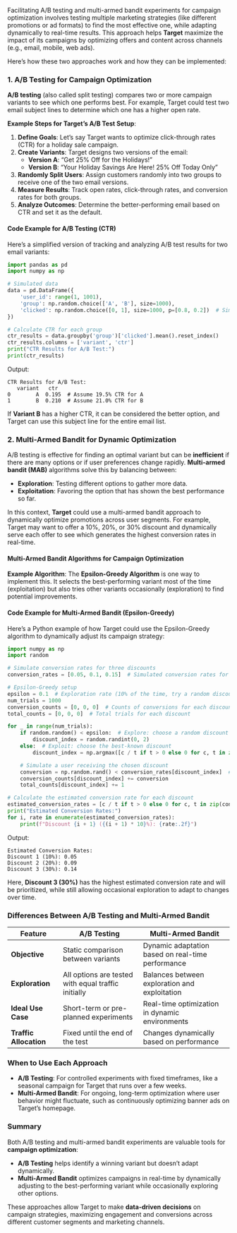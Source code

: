 Facilitating A/B testing and multi-armed bandit experiments for campaign optimization involves testing multiple marketing strategies (like different promotions or ad formats) to find the most effective one, while adapting dynamically to real-time results. This approach helps **Target** maximize the impact of its campaigns by optimizing offers and content across channels (e.g., email, mobile, web ads).

Here’s how these two approaches work and how they can be implemented:

### 1. A/B Testing for Campaign Optimization

**A/B testing** (also called split testing) compares two or more campaign variants to see which one performs best. For example, Target could test two email subject lines to determine which one has a higher open rate.

**Example Steps for Target’s A/B Test Setup**:

1. **Define Goals**: Let’s say Target wants to optimize click-through rates (CTR) for a holiday sale campaign.
2. **Create Variants**: Target designs two versions of the email:
    - **Version A**: “Get 25% Off for the Holidays!”
    - **Version B**: “Your Holiday Savings Are Here! 25% Off Today Only”
3. **Randomly Split Users**: Assign customers randomly into two groups to receive one of the two email versions.
4. **Measure Results**: Track open rates, click-through rates, and conversion rates for both groups.
5. **Analyze Outcomes**: Determine the better-performing email based on CTR and set it as the default.

#### Code Example for A/B Testing (CTR)

Here’s a simplified version of tracking and analyzing A/B test results for two email variants:

```python
import pandas as pd
import numpy as np

# Simulated data
data = pd.DataFrame({
    'user_id': range(1, 1001),
    'group': np.random.choice(['A', 'B'], size=1000),
    'clicked': np.random.choice([0, 1], size=1000, p=[0.8, 0.2])  # Simulated 20% CTR
})

# Calculate CTR for each group
ctr_results = data.groupby('group')['clicked'].mean().reset_index()
ctr_results.columns = ['variant', 'ctr']
print("CTR Results for A/B Test:")
print(ctr_results)

```

Output:

```
CTR Results for A/B Test:
   variant   ctr
0        A  0.195  # Assume 19.5% CTR for A
1        B  0.210  # Assume 21.0% CTR for B

```

If **Variant B** has a higher CTR, it can be considered the better option, and Target can use this subject line for the entire email list.

### 2. Multi-Armed Bandit for Dynamic Optimization

A/B testing is effective for finding an optimal variant but can be **inefficient** if there are many options or if user preferences change rapidly. **Multi-armed bandit (MAB)** algorithms solve this by balancing between:

- **Exploration**: Testing different options to gather more data.
- **Exploitation**: Favoring the option that has shown the best performance so far.

In this context, **Target** could use a multi-armed bandit approach to dynamically optimize promotions across user segments. For example, Target may want to offer a 10%, 20%, or 30% discount and dynamically serve each offer to see which generates the highest conversion rates in real-time.

#### Multi-Armed Bandit Algorithms for Campaign Optimization

**Example Algorithm**: The **Epsilon-Greedy Algorithm** is one way to implement this. It selects the best-performing variant most of the time (exploitation) but also tries other variants occasionally (exploration) to find potential improvements.

#### Code Example for Multi-Armed Bandit (Epsilon-Greedy)

Here’s a Python example of how Target could use the Epsilon-Greedy algorithm to dynamically adjust its campaign strategy:

```python
import numpy as np
import random

# Simulate conversion rates for three discounts
conversion_rates = [0.05, 0.1, 0.15]  # Simulated conversion rates for 10%, 20%, 30% discounts

# Epsilon-Greedy setup
epsilon = 0.1  # Exploration rate (10% of the time, try a random discount)
num_trials = 1000
conversion_counts = [0, 0, 0]  # Counts of conversions for each discount
total_counts = [0, 0, 0]  # Total trials for each discount

for _ in range(num_trials):
    if random.random() < epsilon:  # Explore: choose a random discount
        discount_index = random.randint(0, 2)
    else:  # Exploit: choose the best-known discount
        discount_index = np.argmax([c / t if t > 0 else 0 for c, t in zip(conversion_counts, total_counts)])

    # Simulate a user receiving the chosen discount
    conversion = np.random.rand() < conversion_rates[discount_index]  # Simulated user response
    conversion_counts[discount_index] += conversion
    total_counts[discount_index] += 1

# Calculate the estimated conversion rate for each discount
estimated_conversion_rates = [c / t if t > 0 else 0 for c, t in zip(conversion_counts, total_counts)]
print("Estimated Conversion Rates:")
for i, rate in enumerate(estimated_conversion_rates):
    print(f"Discount {i + 1} ({(i + 1) * 10}%): {rate:.2f}")

```

Output:

```
Estimated Conversion Rates:
Discount 1 (10%): 0.05
Discount 2 (20%): 0.09
Discount 3 (30%): 0.14

```

Here, **Discount 3 (30%)** has the highest estimated conversion rate and will be prioritized, while still allowing occasional exploration to adapt to changes over time.

### Differences Between A/B Testing and Multi-Armed Bandit

|**Feature**|**A/B Testing**|**Multi-Armed Bandit**|
|---|---|---|
|**Objective**|Static comparison between variants|Dynamic adaptation based on real-time performance|
|**Exploration**|All options are tested with equal traffic initially|Balances between exploration and exploitation|
|**Ideal Use Case**|Short-term or pre-planned experiments|Real-time optimization in dynamic environments|
|**Traffic Allocation**|Fixed until the end of the test|Changes dynamically based on performance|

### When to Use Each Approach

- **A/B Testing**: For controlled experiments with fixed timeframes, like a seasonal campaign for Target that runs over a few weeks.
- **Multi-Armed Bandit**: For ongoing, long-term optimization where user behavior might fluctuate, such as continuously optimizing banner ads on Target’s homepage.

### Summary

Both A/B testing and multi-armed bandit experiments are valuable tools for **campaign optimization**:

- **A/B Testing** helps identify a winning variant but doesn’t adapt dynamically.
- **Multi-Armed Bandit** optimizes campaigns in real-time by dynamically adjusting to the best-performing variant while occasionally exploring other options.

These approaches allow Target to make **data-driven decisions** on campaign strategies, maximizing engagement and conversions across different customer segments and marketing channels.